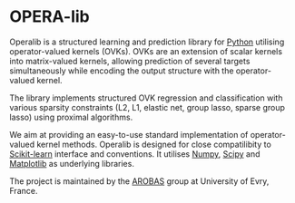 OPERA-lib
========

Operalib is a structured learning and prediction library for [Python](https://www.python.org/) utilising operator-valued kernels (OVKs). OVKs are an extension of scalar kernels into matrix-valued kernels, allowing prediction of several targets simultaneously while encoding the output structure with the operator-valued kernel.

The library implements structured OVK regression and classification with various sparsity constraints (L2, L1, elastic net, group lasso, sparse group lasso) using proximal algorithms.

We aim at providing an easy-to-use standard implementation of operator-valued kernel methods. Operalib is designed for close compatilibity to [Scikit-learn](http://scikit-learn.org/) interface and conventions. It utilises [Numpy](http://www.numpy.org/), [Scipy](http://www.scipy.org/) and [Matplotlib](http://matplotlib.org/) as underlying libraries.

The project is maintained by the [AROBAS](https://www.ibisc.univ-evry.fr/arobas) group at University of Evry, France.
